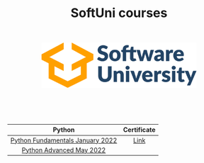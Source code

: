 <h1 align="center">SoftUni courses</h1>
<br />
<p align="center">
  <img width="350" src="/assets/Software-University-logo.png" alt="SoftUni courses">
</p>
<br />
<br />
<br />

| Python      | Certificate |
| :---:       | :---: |
| [Python Fundamentals January 2022](https://softuni.bg/trainings/3704/python-advanced-may-2022)      | [Link](https://softuni.bg/certificates/details/129052/89f8feff)
| [Python Advanced May 2022](https://softuni.bg/trainings/3609/programming-fundamentals-with-python-january-2022)  |
